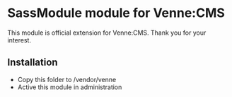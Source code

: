 SassModule module for Venne:CMS
===============================

This module is official extension for Venne:CMS. Thank you for your interest.

Installation
------------

- Copy this folder to /vendor/venne
- Active this module in administration

